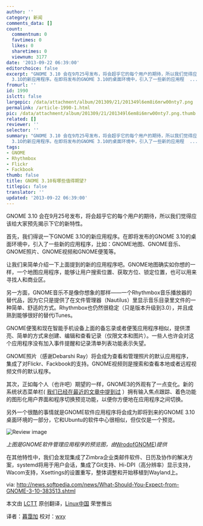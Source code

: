 ```yaml
---
author: ''
category: 新闻
comments_data: []
count:
  commentnum: 0
  favtimes: 0
  likes: 0
  sharetimes: 0
  viewnum: 3177
date: '2013-09-22 06:39:00'
editorchoice: false
excerpt: "GNOME 3.10 会在9月25号发布，将会超乎它的每个用户的期待，所以我们觉得应该给大家预先揭示下它的新特性。\r\n首先，我们得说一下GNOME
  3.1O的新应用程序。在即将发布的GNOME 3.10的桌面环境中，引入了一些新的应用程  ..."
fromurl: ''
id: 1990
islctt: false
largepic: /data/attachment/album/201309/21/201349l6em8i6mrw00nty7.png
permalink: /article-1990-1.html
pic: /data/attachment/album/201309/21/201349l6em8i6mrw00nty7.png.thumb.jpg
related: []
reviewer: ''
selector: ''
summary: "GNOME 3.10 会在9月25号发布，将会超乎它的每个用户的期待，所以我们觉得应该给大家预先揭示下它的新特性。\r\n首先，我们得说一下GNOME
  3.1O的新应用程序。在即将发布的GNOME 3.10的桌面环境中，引入了一些新的应用程  ..."
tags:
- GNOME
- Rhythmbox
- Flickr
- Fackbook
thumb: false
title: GNOME 3.10有哪些值得期望?
titlepic: false
translator: ''
updated: '2013-09-22 06:39:00'
---
```


GNOME 3.10 会在9月25号发布，将会超乎它的每个用户的期待，所以我们觉得应该给大家预先揭示下它的新特性。


首先，我们得说一下GNOME 3.1O的新应用程序。在即将发布的GNOME 3.10的桌面环境中，引入了一些新的应用程序，比如：GNOME地图、GNOME音乐、GNOME照片、GNOME视频和GNOME便笺等。


让我们来简单介绍一下上面提到的新的应用程序吧。GNOME地图确实如你想的一样，一个地图应用程序，能够让用户搜索位置、获取方位、锁定位置，也可以用来寻找人和商业区。


另一方面，GNOME音乐不是像你想象的那样——一个Rhythmbox音乐播放器的替代品，因为它只是提供了在文件管理器（Nautilus）里显示音乐目录里文件的一种简单、舒适的方式。Rhythmbox也仍然很稳定（只是版本升级到3.0），并且成熟到能够很好的替代iTunes。


GNOME便笺和现在智能手机设备上面的备忘录或者便笺应用程序相似，提供漂亮、简单的方式来创建、编辑和查看记录（仅限文本和图片）。一些人也许会对这个应用程序没有加入事件提醒和记录清单列表功能表示失望。


GNOME照片（感谢Debarshi Ray）将会成为查看和管理照片的默认应用程序，集成了对Flickr、Fackbook的支持。GNOME视频则是搜索和查看本地或者远程视频文件的默认程序。


其次，正如每个人（也许吧）期望的一样，GNOME3的外观有了一点变化。新的系统状态菜单栏( [我们已经在最近的文章中提到过](http://linux.cn/article-1946-1.html) ）拥有输入焦点跟踪、着色功能的图形化用户界面和程序切换预览功能，以便你方便地在应用程序之间切换。


另外一个很酷的事情就是GNOME软件应用程序将会成为即将到来的GNOME 3.10桌面环境的一部分，它和Ubuntu的软件中心很相似，但仅仅是一个预览。


![Review image](/data/attachment/album/201309/21/201349l6em8i6mrw00nty7.png)


*上图是GNOME软件管理应用程序的预览图，由*[WrodofGNOME](http://worldofgnome.org/gnome-upcoming-features/))*提供*


在其他特性中，我们会发现集成了Zimbra企业类邮件软件、日历及协作的解决方案，systemd将用于用户会话，集成了Git支持、Hi-DPI（高分辨率）显示支持，Wacom支持，Xsettings的设置重写，整体调整和开始移植到Wayland上。


 


via: <http://news.softpedia.com/news/What-Should-You-Expect-from-GNOME-3-10-383513.shtml>


本文由 [LCTT](https://github.com/LCTT/TranslateProject) 原创翻译，[Linux中国](http://linux.cn/portal.php) 荣誉推出


译者：[暮霭加](http://linux.cn/space/14798) 校对：[wxy](http://linux.cn/space/wxy)